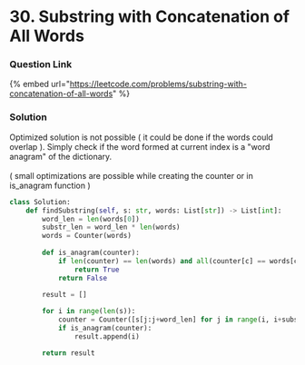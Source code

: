# 30. Substring with Concatenation of All Words

### Question Link

{% embed url="https://leetcode.com/problems/substring-with-concatenation-of-all-words" %}

### **Solution**

Optimized solution is not possible ( it could be done if the words could overlap ). Simply check if the word formed at current index is a "word anagram" of the dictionary.\
\
( small optimizations are possible while creating the counter or in is\_anagram function )

```python
class Solution:
    def findSubstring(self, s: str, words: List[str]) -> List[int]:
        word_len = len(words[0])
        substr_len = word_len * len(words)
        words = Counter(words)
        
        def is_anagram(counter):
            if len(counter) == len(words) and all(counter[c] == words[c] for c in words):
                return True
            return False
        
        result = []

        for i in range(len(s)):
            counter = Counter([s[j:j+word_len] for j in range(i, i+substr_len, word_len)])
            if is_anagram(counter):
                result.append(i)

        return result
```
